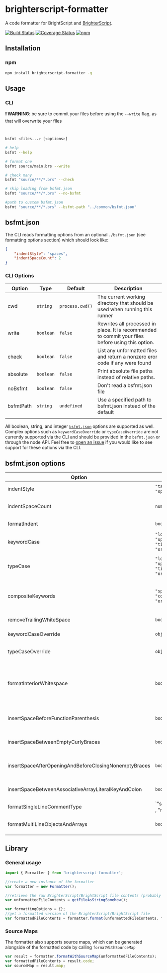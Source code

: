 # brighterscript-formatter

A code formatter for BrightScript and [BrighterScript](https://github.com/RokuCommunity/brighterscript).


[![Build Status](https://travis-ci.org/RokuCommunity/brighterscript-formatter.svg?branch=master)](https://travis-ci.org/RokuCommunity/brighterscript-formatter)
[![Coverage Status](https://coveralls.io/repos/github/rokucommunity/brighterscript-formatter/badge.svg?branch=master)](https://coveralls.io/github/rokucommunity/brighterscript-formatter?branch=master)
[![npm](https://img.shields.io/npm/v/brighterscript-formatter.svg?branch=master)](https://www.npmjs.com/package/brighterscript-formatter)
## Installation
### npm
```bash
npm install brighterscript-formatter -g
```

## Usage
### CLI
**:exclamation: WARNING**: be sure to commit your files before using the `--write` flag, as that will overwrite your files
```bash


bsfmt <files...> [<options>]

# help
bsfmt --help

# format one
bsfmt source/main.brs --write

# check many
bsfmt "source/**/*.brs" --check

# skip loading from bsfmt.json
bsfmt "source/**/*.brs" --no-bsfmt

#path to custom bsfmt.json
bsfmt "source/**/*.brs" --bsfmt-path "../common/bsfmt.json"
```

## bsfmt.json

The CLI reads formatting options from an optional `./bsfmt.json` (see formatting options section) which should look like:

```json
{
    "indentStyle": "spaces",
    "indentSpaceCount": 2
}
```


### CLI Options
| Option | Type | Default | Description |
|-|-|-|-|
| cwd | `string`| `process.cwd()` | The current working directory that should be used when running this runner |
| write |`boolean` |  `false`  | Rewrites all processed in place. It is recommended to commit your files before using this option. |
| check |`boolean` |  `false`  | List any unformatted files and return a nonzero eror code if any were found |
| absolute |`boolean` |  `false`  | Print absolute file paths instead of relative paths. |
| noBsfmt |`boolean` | `false`   | Don't read a bsfmt.json file |
| bsfmtPath |`string` | `undefined`   | Use a specified path to bsfmt.json instead of the default |
||||
All boolean, string, and integer [`bsfmt.json`](#bsfmtjson-options) options are supported as well. Complex options such as `keywordCaseOverride` or `typeCaseOverride` are not currently supported via the CLI and should be provided in the `bsfmt.json` or through the node API. Feel free to [open an issue](https://github.com/rokucommunity/brighterscript-formatter/issues/new) if you would like to see support for these options via the CLI.



## bsfmt.json options
| Option | Type | Default | Description |
|-|-|-|-|
|indentStyle| `"tabs", "spaces"`|`"spaces"`| The type of whitespace to use when indenting the beginning of lines. Has no effect if `formatIndent` is false |
|indentSpaceCount| `number` | `4` | The number of spaces to use when indentStyle is 'spaces'. Default is 4. Has no effect if `formatIndent` is false or if `indentStype` is set to `"tabs"`|
|formatIndent| `boolean` | `true` | If true, the code is indented. If false, the existing indentation is left intact. | 
|keywordCase| `"lower", "upper", "title", "original"` | `"lower"` |  Replaces all keywords with the upper or lower case settings specified (excluding types...see `typeCase`). If set to `'original'`, they are not modified at all.|
|typeCase| `"lower", "upper", "title", "original"` | Value from `keywordCase` | Replaces all type keywords (`function`, `integer`, `string`, etc...) with the upper or lower case settings specified. If set to `"original"`, they are not modified at all. If falsey (or omitted), it defaults to the value in `keywordCase`|
|compositeKeywords| `"split", "combine", "original"`| `"split"` | Forces all composite keywords (i.e. `elseif`, `endwhile`, etc...) to be consistent. If `"split"`, they are split into their alternatives (`else if`, `end while`). If `"combine"`', they are combined (`elseif`, `endwhile`). If `"original"` or falsey, they are not modified. |
|removeTrailingWhiteSpace|`boolean`|`true`| Remove (or don't remove) trailing whitespace at the end of each line | 
|keywordCaseOverride| `object`| `undefined`| Provides a way to override keyword case at the individual TokenType level|
|typeCaseOverride|`object`|`undefined`| Provides a way to override type keyword case at the individual TokenType level.Types are defined as keywords that are preceeded by an `as` token.|
|formatInteriorWhitespace|`boolean`|`true`| All whitespace between items is reduced to exactly 1 space character and certain keywords and operators are padded with whitespace.  This is a catchall property that will also disable the following rules: `insertSpaceBeforeFunctionParenthesis`, `insertSpaceBetweenEmptyCurlyBraces` `insertSpaceAfterOpeningAndBeforeClosingNonemptyBraces`|
|insertSpaceBeforeFunctionParenthesis|`boolean`|`false`| If true, a space is inserted to the left of an opening function declaration parenthesis. (i.e. `function main ()` or `function ()`). If false, all spacing is removed (i.e. `function main()` or `function()`).|
|insertSpaceBetweenEmptyCurlyBraces|`boolean`|`false`| If true, empty curly braces will contain exactly 1 whitespace char (i.e. `{ }`). If false, there will be zero whitespace chars between empty curly braces (i.e. `{}`) |
|insertSpaceAfterOpeningAndBeforeClosingNonemptyBraces|`boolean`|`true`| If true, ensure exactly 1 space after leading and before trailing curly braces. If false, REMOVE all whitespace after leading and before trailing curly braces (excluding beginning-of-line indentation spacing)|
|insertSpaceBetweenAssociativeArrayLiteralKeyAndColon|`boolean`|`false`| If true, ensure exactly 1 space between an associative array literal key and its colon. If false, all space between the key and its colon will be removed |
|formatSingleLineCommentType|`"singlequote" , "rem" | "original"`| `"original"` | Forces all single-line comments to use the same style. If 'singlequote' or falsey, all comments are preceeded by a single quote. This is the default. If `"rem`", all comments are preceeded by `rem`. If `"original"`, the comment type is unchanged|
|formatMultiLineObjectsAndArrays|`boolean`| `true`|For multi-line objects and arrays, move everything after the `{` or `[` and everything before the `}` or `]` onto a new line.`|

## Library

### General usage

```javascript
import { Formatter } from 'brighterscript-formatter';

//create a new instance of the formatter
var formatter = new Formatter();

//retrieve the raw BrighterScript/BrightScript file contents (probably from fs.readFile)
var unformattedFileContents = getFileAsStringSomehow();

var formattingOptions = {};
//get a formatted version of the BrighterScript/BrightScript file
var formattedFileContents = formatter.format(unformattedFileContents, formattingOptions);
```

### Source Maps

The formatter also supports source maps, which can be generated alongside of the formatted code by calling `formatWithSourceMap`

```javascript
var result = formatter.formatWithSourceMap(unformattedFileContents);
var formattedFileContents = result.code;
var sourceMap = result.map;
```
